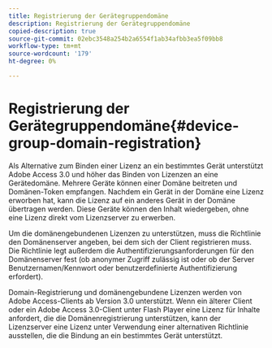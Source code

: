 ```yaml
---
title: Registrierung der Gerätegruppendomäne
description: Registrierung der Gerätegruppendomäne
copied-description: true
source-git-commit: 02ebc3548a254b2a6554f1ab34afbb3ea5f09bb8
workflow-type: tm+mt
source-wordcount: '179'
ht-degree: 0%

---
```


# Registrierung der Gerätegruppendomäne{#device-group-domain-registration}

Als Alternative zum Binden einer Lizenz an ein bestimmtes Gerät unterstützt Adobe Access 3.0 und höher das Binden von Lizenzen an eine Gerätedomäne. Mehrere Geräte können einer Domäne beitreten und Domänen-Token empfangen. Nachdem ein Gerät in der Domäne eine Lizenz erworben hat, kann die Lizenz auf ein anderes Gerät in der Domäne übertragen werden. Diese Geräte können den Inhalt wiedergeben, ohne eine Lizenz direkt vom Lizenzserver zu erwerben.

Um die domänengebundenen Lizenzen zu unterstützen, muss die Richtlinie den Domänenserver angeben, bei dem sich der Client registrieren muss. Die Richtlinie legt außerdem die Authentifizierungsanforderungen für den Domänenserver fest (ob anonymer Zugriff zulässig ist oder ob der Server Benutzernamen/Kennwort oder benutzerdefinierte Authentifizierung erfordert).

Domain-Registrierung und domänengebundene Lizenzen werden von Adobe Access-Clients ab Version 3.0 unterstützt. Wenn ein älterer Client oder ein Adobe Access 3.0-Client unter Flash Player eine Lizenz für Inhalte anfordert, die die Domänenregistrierung unterstützen, kann der Lizenzserver eine Lizenz unter Verwendung einer alternativen Richtlinie ausstellen, die die Bindung an ein bestimmtes Gerät unterstützt.
